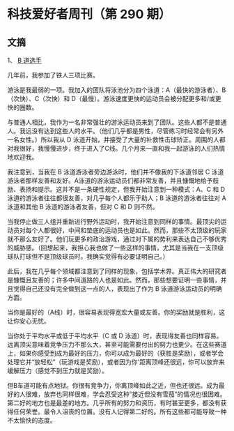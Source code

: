 # 科技爱好者周刊（第 290 期）

## 文摘

1、 [B 道选手](https://holly.witteman.ca/the-b-lane-swimmer/)

几年前，我参加了铁人三项比赛。

游泳是我最弱的一项。我加入的团队将泳池分为四个泳道：A（最快的游泳者）、B（次快）、C（次快）和 D（最慢）。游泳速度更快的运动员会被分配更多和/或更快的圈数。

与普通人相比，我作为一名非常强壮的游泳运动员来到了团队。这些人都不是普通人。我远没有达到这些人的水平。（他们几乎都是男性，尽管练习时经常会有另外一名女性。）所以我从 D 泳道开始，并接受了大量的补救性击球矫正。周围的人都对我很好，我慢慢进步，终于进入了C线。几个月来一直和我一起游泳的人们热情地欢迎我。

我注意到，当我在 B 泳道游泳者旁边游泳时，他们并不像我的下泳道邻居 C 泳道游泳者那样友善和友好。A泳道的游泳运动员们都非常友善，并且慷慨地给予鼓励、表扬和提示。这并不是一条硬性规定，但我开始注意到一种模式：A、C 和 D 泳道的游泳者往往都很友善，对几乎每个人都乐于助人；B 泳道的游泳者往往对 A 泳道和其他 B 泳道的游泳者友善，但对 C 和 D 则不然。

当我停止做三人组并重新进行野外运动时，我开始注意到同样的事情。最顶尖的运动员对每个人都很好，中间和垫底的运动员也是如此。然而，那些不太顶级的玩家就不那么友好了。他们玩更多的政治游戏，通过对下属的势利来表达自己不够优秀的威胁感。（回想起来，我担心我也做了一些这样的事情，尤其是当我在一支顶级球队打球但不是顶级球员时。我确实觉得有必要证明自己。）

此后，我在几乎每个领域都注意到了同样的现象，包括学术界。真正伟大的研究者是慷慨且友善的；许多中间道路的人也是如此。然而，那些想要证明一些事情，并且觉得自己还没有完全做到这一点的人，表现出了作为 B 泳道游泳运动员的明确方面。

当你是最好的（A线）时，很容易表现得宽宏大量或友善。你的奖励就是胜利，这让你安心无忧。

当你处于平均水平或低于平均水平（C 或 D 泳道）时，表现得友善也同样容易。远离顶尖意味着竞争压力不那么大，甚至可能需要付出的努力也更少。在这些赛道上，如果你感受到成为最好的压力，你可以成为最好的（获胜是奖励），或者学会处理它并“放轻松”（玩游戏是奖励），或者因为你'距离顶峰还很远，你可以放弃来缓解压力（感觉不到压力就是奖励）。

但B车道可能有点地狱。你很有竞争力，你离顶峰如此之近，但也还很远。成为最好的人很难，放弃也同样很难，学会忍受这种“接近但没有雪茄”的情况也很困难。第二好的地方也是最差的地方。几乎所有的努力和资历，有时甚至更多，都没有获得任何荣誉。最令人沮丧的位置。没有人记得第二好的。所有这些都可能导致一种不太愉快的态度。